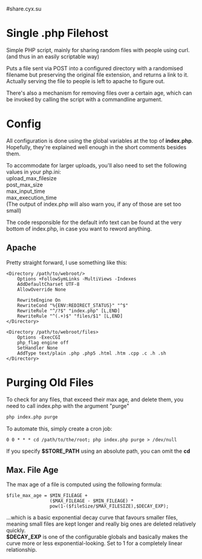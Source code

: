 #share.cyx.su
# Single .php Filehost
Simple PHP script, mainly for sharing random files with people using curl. (and thus in an easily scriptable way)

Puts a file sent via POST into a configured directory with a randomised filename but preserving the original file extension, and returns a link to it.  
Actually serving the file to people is left to apache to figure out.

There's also a mechanism for removing files over a certain age, which can be invoked by calling the script with a commandline argument.

# Config
All configuration is done using the global variables at the top of **index.php**. Hopefully, they're explained well enough in the short comments besides them.

To accommodate for larger uploads, you'll also need to set the following values in your php.ini:  
upload_max_filesize  
post_max_size  
max_input_time  
max_execution_time  
(The output of index.php will also warn you, if any of those are set too small)

The code responsible for the default info text can be found at the very bottom of index.php, in case you want to reword anything.

## Apache
Pretty straight forward, I use something like this:  

```
<Directory /path/to/webroot/>
    Options +FollowSymLinks -MultiViews -Indexes
    AddDefaultCharset UTF-8
    AllowOverride None

    RewriteEngine On
    RewriteCond "%{ENV:REDIRECT_STATUS}" "^$"
    RewriteRule "^/?$" "index.php" [L,END]
    RewriteRule "^(.+)$" "files/$1" [L,END]
</Directory>

<Directory /path/to/webroot/files>
    Options -ExecCGI
    php_flag engine off
    SetHandler None
    AddType text/plain .php .php5 .html .htm .cpp .c .h .sh
</Directory>
```

# Purging Old Files
To check for any files, that exceed their max age, and delete them, you need to call index.php with the argument "purge"  
```bash
php index.php purge
```

To automate this, simply create a cron job:
```
0 0 * * * cd /path/to/the/root; php index.php purge > /dev/null
```
If you specify **$STORE_PATH** using an absolute path, you can omit the **cd**


## Max. File Age
The max age of a file is computed using the following formula:
```
$file_max_age = $MIN_FILEAGE +  
                ($MAX_FILEAGE - $MIN_FILEAGE) *  
                pow(1-($fileSize/$MAX_FILESIZE),$DECAY_EXP);
```
...which is a basic exponential decay curve that favours smaller files, meaning small files are kept longer and really big ones are deleted relatively quickly.  
**$DECAY_EXP** is one of the configurable globals and basically makes the curve more or less exponential-looking. Set to 1 for a completely linear relationship.  
